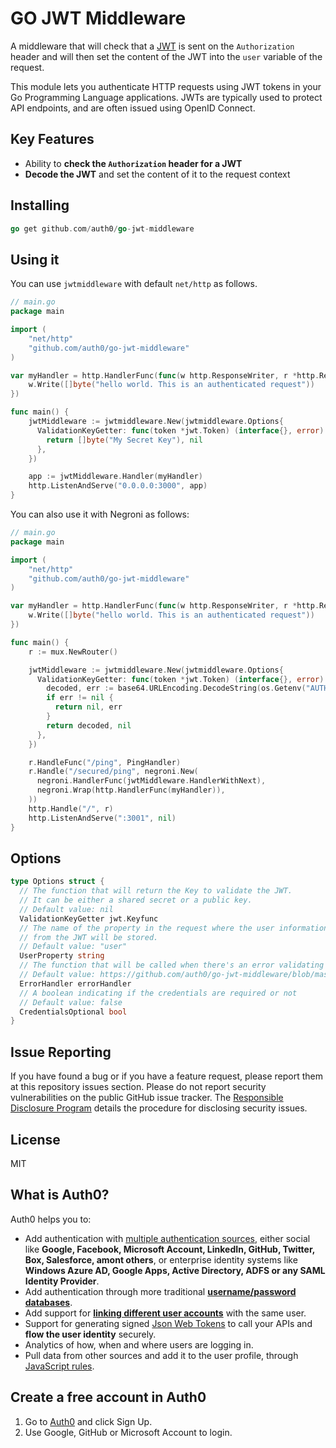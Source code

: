 # GO JWT Middleware

A middleware that will check that a [JWT](http://jwt.io/) is sent on the `Authorization` header and will then set the content of the JWT into the `user` variable of the request.

This module lets you authenticate HTTP requests using JWT tokens in your Go Programming Language applications. JWTs are typically used to protect API endpoints, and are often issued using OpenID Connect.

## Key Features

* Ability to **check the `Authorization` header for a JWT**
* **Decode the JWT** and set the content of it to the request context

## Installing

````go
go get github.com/auth0/go-jwt-middleware
````

## Using it

You can use `jwtmiddleware` with default `net/http` as follows.

````go
// main.go
package main

import (
    "net/http"
    "github.com/auth0/go-jwt-middleware"
)

var myHandler = http.HandlerFunc(func(w http.ResponseWriter, r *http.Request) {
    w.Write([]byte("hello world. This is an authenticated request"))
})

func main() {
    jwtMiddleware := jwtmiddleware.New(jwtmiddleware.Options{
      ValidationKeyGetter: func(token *jwt.Token) (interface{}, error) {
        return []byte("My Secret Key"), nil
      },
    })

    app := jwtMiddleware.Handler(myHandler)
    http.ListenAndServe("0.0.0.0:3000", app)
}
````

You can also use it with Negroni as follows:

````go
// main.go
package main

import (
    "net/http"
    "github.com/auth0/go-jwt-middleware"
)

var myHandler = http.HandlerFunc(func(w http.ResponseWriter, r *http.Request) {
    w.Write([]byte("hello world. This is an authenticated request"))
})

func main() {
    r := mux.NewRouter()

    jwtMiddleware := jwtmiddleware.New(jwtmiddleware.Options{
      ValidationKeyGetter: func(token *jwt.Token) (interface{}, error) {
        decoded, err := base64.URLEncoding.DecodeString(os.Getenv("AUTH0_CLIENT_SECRET"))
        if err != nil {
          return nil, err
        }
        return decoded, nil
      },
    })

    r.HandleFunc("/ping", PingHandler)
    r.Handle("/secured/ping", negroni.New(
      negroni.HandlerFunc(jwtMiddleware.HandlerWithNext),
      negroni.Wrap(http.HandlerFunc(myHandler)),
    ))
    http.Handle("/", r)
    http.ListenAndServe(":3001", nil)
}
````

## Options

````go
type Options struct {
  // The function that will return the Key to validate the JWT. 
  // It can be either a shared secret or a public key.
  // Default value: nil
  ValidationKeyGetter jwt.Keyfunc
  // The name of the property in the request where the user information 
  // from the JWT will be stored.
  // Default value: "user"
  UserProperty string
  // The function that will be called when there's an error validating the token
  // Default value: https://github.com/auth0/go-jwt-middleware/blob/master/jwtmiddleware.go#L35
  ErrorHandler errorHandler
  // A boolean indicating if the credentials are required or not
  // Default value: false
  CredentialsOptional bool
}
````

## Issue Reporting

If you have found a bug or if you have a feature request, please report them at this repository issues section. Please do not report security vulnerabilities on the public GitHub issue tracker. The [Responsible Disclosure Program](https://auth0.com/whitehat) details the procedure for disclosing security issues.

## License

MIT

## What is Auth0?

Auth0 helps you to:

* Add authentication with [multiple authentication sources](https://docs.auth0.com/identityproviders), either social like **Google, Facebook, Microsoft Account, LinkedIn, GitHub, Twitter, Box, Salesforce, amont others**, or enterprise identity systems like **Windows Azure AD, Google Apps, Active Directory, ADFS or any SAML Identity Provider**.
* Add authentication through more traditional **[username/password databases](https://docs.auth0.com/mysql-connection-tutorial)**.
* Add support for **[linking different user accounts](https://docs.auth0.com/link-accounts)** with the same user.
* Support for generating signed [Json Web Tokens](https://docs.auth0.com/jwt) to call your APIs and **flow the user identity** securely.
* Analytics of how, when and where users are logging in.
* Pull data from other sources and add it to the user profile, through [JavaScript rules](https://docs.auth0.com/rules).

## Create a free account in Auth0

1. Go to [Auth0](https://auth0.com) and click Sign Up.
2. Use Google, GitHub or Microsoft Account to login.